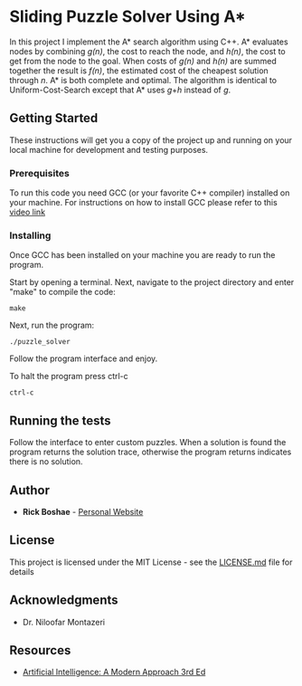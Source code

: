 # Sliding Puzzle Solver Using A*

In this project I implement the A* search algorithm using C++. A* evaluates nodes by combining *g(n)*, the cost to reach the node, and *h(n)*, the cost to get from the node to the goal. When costs of *g(n)* and *h(n)* are summed together the result is *f(n)*, the estimated cost of the cheapest solution through *n*. A* is both complete and optimal. The algorithm is identical to Uniform-Cost-Search except that A* uses *g*+*h* instead of *g*.

## Getting Started

These instructions will get you a copy of the project up and running on your local machine for development and testing purposes.

### Prerequisites

To run this code you need GCC (or your favorite C++ compiler) installed on your machine. For instructions on how to install GCC please refer to this [video link](https://www.youtube.com/watch?v=8Ib7nwc33uA)

### Installing

Once GCC has been installed on your machine you are ready to run the program.

Start by opening a terminal. Next, navigate to the project directory and enter "make" to compile the code:

```
make
```

Next, run the program:

```
./puzzle_solver
```

Follow the program interface and enjoy.

To halt the program press ctrl-c

```
ctrl-c
```
## Running the tests

Follow the interface to enter custom puzzles. When a solution is found the program returns the solution trace, otherwise the program returns indicates there is no solution. 

## Author

* **Rick Boshae** - [Personal Website](https://rboshae.github.io)

## License

This project is licensed under the MIT License - see the [LICENSE.md](LICENSE.md) file for details

## Acknowledgments

* Dr. Niloofar Montazeri

## Resources

* [Artificial Intelligence: A Modern Approach 3rd Ed](http://aima.cs.berkeley.edu/)

